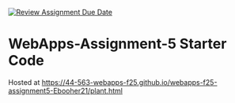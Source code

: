 [![Review Assignment Due Date](https://classroom.github.com/assets/deadline-readme-button-22041afd0340ce965d47ae6ef1cefeee28c7c493a6346c4f15d667ab976d596c.svg)](https://classroom.github.com/a/5to4nz7-)
# WebApps-Assignment-5 Starter Code
Hosted at https://44-563-webapps-f25.github.io/webapps-f25-assignment5-Ebooher21/plant.html
